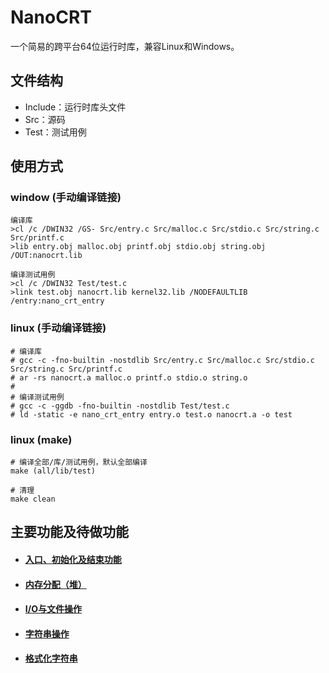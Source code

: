 # NanoCRT

一个简易的跨平台64位运行时库，兼容Linux和Windows。

## 文件结构

- Include：运行时库头文件
- Src：源码
- Test：测试用例

## 使用方式

### window (手动编译链接)

```shell
编译库
>cl /c /DWIN32 /GS- Src/entry.c Src/malloc.c Src/stdio.c Src/string.c Src/printf.c
>lib entry.obj malloc.obj printf.obj stdio.obj string.obj /OUT:nanocrt.lib

编译测试用例
>cl /c /DWIN32 Test/test.c
>link test.obj nanocrt.lib kernel32.lib /NODEFAULTLIB /entry:nano_crt_entry
```

### linux (手动编译链接)

```shell
# 编译库
# gcc -c -fno-builtin -nostdlib Src/entry.c Src/malloc.c Src/stdio.c Src/string.c Src/printf.c
# ar -rs nanocrt.a malloc.o printf.o stdio.o string.o
#
# 编译测试用例
# gcc -c -ggdb -fno-builtin -nostdlib Test/test.c
# ld -static -e nano_crt_entry entry.o test.o nanocrt.a -o test
```

### linux (make)

```shell
# 编译全部/库/测试用例，默认全部编译
make (all/lib/test)

# 清理
make clean
```

## 主要功能及待做功能

- #### [入口、初始化及结束功能](https://github.com/Ty-Chen/NanoCRT/blob/main/Doc/entry.md)

- #### [内存分配（堆）](https://github.com/Ty-Chen/NanoCRT/blob/main/Doc/malloc.md)

- #### [I/O与文件操作](https://github.com/Ty-Chen/NanoCRT/blob/main/Doc/IO.md)

- #### [字符串操作](https://github.com/Ty-Chen/NanoCRT/blob/main/Doc/string.md)

- #### [格式化字符串](https://github.com/Ty-Chen/NanoCRT/blob/main/Doc/printf.md)

